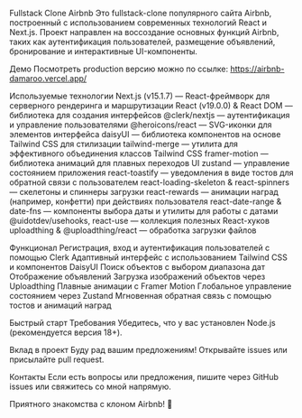 Fullstack Clone Airbnb
Это fullstack-clone популярного сайта Airbnb, построенный с использованием современных технологий React и Next.js. Проект направлен на воссоздание основных функций Airbnb, таких как аутентификация пользователей, размещение объявлений, бронирование и интерактивные UI-компоненты.

Демо
Посмотреть production версию можно по ссылке:
https://airbnb-damaroo.vercel.app/

Используемые технологии
Next.js (v15.1.7) — React-фреймворк для серверного рендеринга и маршрутизации
React (v19.0.0) & React DOM — библиотека для создания интерфейсов
@clerk/nextjs — аутентификация и управление пользователями
@heroicons/react — SVG-иконки для элементов интерфейса
daisyUI — библиотека компонентов на основе Tailwind CSS для стилизации
tailwind-merge — утилита для эффективного объединения классов Tailwind CSS
framer-motion — библиотека анимаций для плавных переходов UI
zustand — управление состоянием приложения
react-toastify — уведомления в виде тостов для обратной связи с пользователем
react-loading-skeleton & react-spinners — скелетоны и спиннеры загрузки
react-rewards — анимации наград (например, конфетти) при действиях пользователя
react-date-range & date-fns — компоненты выбора даты и утилиты для работы с датами
@uidotdev/usehooks, react-use — коллекция полезных React-хуков
uploadthing & @uploadthing/react — обработка загрузки файлов

Функционал
Регистрация, вход и аутентификация пользователей с помощью Clerk
Адаптивный интерфейс с использованием Tailwind CSS и компонентов DaisyUI
Поиск объектов с выбором диапазона дат
Отображение объявлений
Загрузка изображений объектов через Uploadthing
Плавные анимации с Framer Motion
Глобальное управление состоянием через Zustand
Мгновенная обратная связь с помощью тостов и анимаций наград

Быстрый старт
Требования
Убедитесь, что у вас установлен Node.js (рекомендуется версия 18+).

Вклад в проект
Буду рад вашим предложениям! Открывайте issues или присылайте pull request.


Контакты
Если есть вопросы или предложения, пишите через GitHub issues или свяжитесь со мной напрямую.

Приятного знакомства с клоном Airbnb! 🚀
